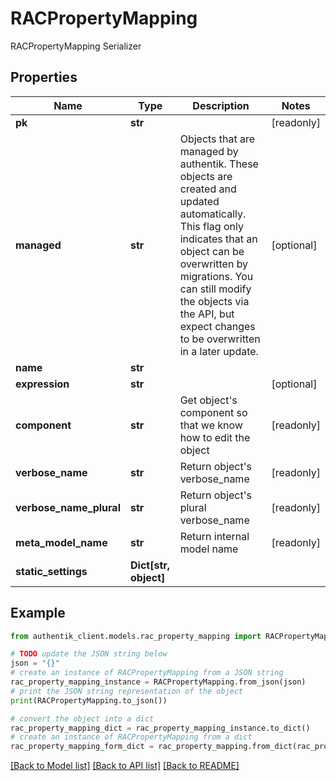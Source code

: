 # RACPropertyMapping

RACPropertyMapping Serializer

## Properties

Name | Type | Description | Notes
------------ | ------------- | ------------- | -------------
**pk** | **str** |  | [readonly] 
**managed** | **str** | Objects that are managed by authentik. These objects are created and updated automatically. This flag only indicates that an object can be overwritten by migrations. You can still modify the objects via the API, but expect changes to be overwritten in a later update. | [optional] 
**name** | **str** |  | 
**expression** | **str** |  | [optional] 
**component** | **str** | Get object&#39;s component so that we know how to edit the object | [readonly] 
**verbose_name** | **str** | Return object&#39;s verbose_name | [readonly] 
**verbose_name_plural** | **str** | Return object&#39;s plural verbose_name | [readonly] 
**meta_model_name** | **str** | Return internal model name | [readonly] 
**static_settings** | **Dict[str, object]** |  | 

## Example

```python
from authentik_client.models.rac_property_mapping import RACPropertyMapping

# TODO update the JSON string below
json = "{}"
# create an instance of RACPropertyMapping from a JSON string
rac_property_mapping_instance = RACPropertyMapping.from_json(json)
# print the JSON string representation of the object
print(RACPropertyMapping.to_json())

# convert the object into a dict
rac_property_mapping_dict = rac_property_mapping_instance.to_dict()
# create an instance of RACPropertyMapping from a dict
rac_property_mapping_form_dict = rac_property_mapping.from_dict(rac_property_mapping_dict)
```
[[Back to Model list]](../README.md#documentation-for-models) [[Back to API list]](../README.md#documentation-for-api-endpoints) [[Back to README]](../README.md)


